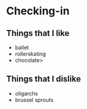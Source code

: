# Checking-in

## Things that I like

* ballet
* rollerskating
* chocolate>

## Things that I dislike

* oligarchs
* brussel sprouts
